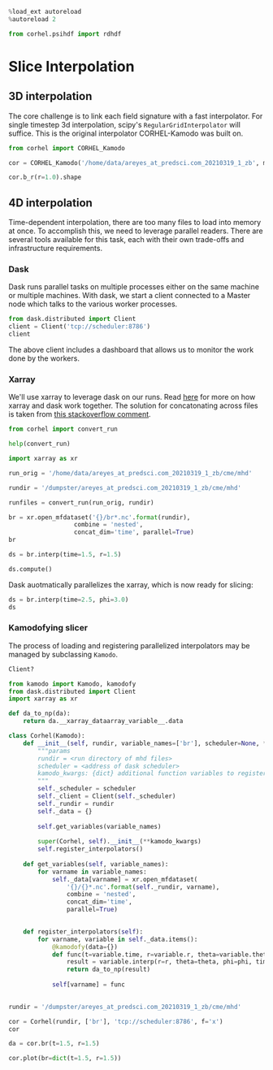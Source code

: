 ```python
%load_ext autoreload
%autoreload 2
```

```python
from corhel.psihdf import rdhdf
```

<!-- #region -->

# Slice Interpolation


## 3D interpolation

The core challenge is to link each field signature with a fast interpolator.
For single timestep 3d interpolation, scipy's `RegularGridInterpolator` will suffice. This is the original interpolator CORHEL-Kamodo was built on.
<!-- #endregion -->

```python
from corhel import CORHEL_Kamodo
```

```python
cor = CORHEL_Kamodo('/home/data/areyes_at_predsci.com_20210319_1_zb', mhd_path='cme/mhd', cartesian=True)
```

```python
cor.b_r(r=1.0).shape
```

## 4D interpolation

Time-dependent interpolation, there are too many files to load into memory at once. To accomplish this, we need to leverage parallel readers. There are several tools available for this task, each with their own trade-offs and infrastructure requirements.

### Dask

Dask runs parallel tasks on multiple processes either on the same machine or multiple machines. With dask, we start a client connected to a Master node which talks to the various worker processes.

```python
from dask.distributed import Client
client = Client('tcp://scheduler:8786')
client
```

The above client includes a dashboard that allows us to monitor the work done by the workers.


### Xarray


We'll use xarray to leverage dask on our runs. Read [here](https://xarray.pydata.org/en/v0.10.1/dask.html) for more on how xarray and dask work together. The solution for concatonating across files is taken from [this stackoverflow comment](https://stackoverflow.com/a/64542348/2793333).

```python
from corhel import convert_run
```

```python
help(convert_run)
```

```python
import xarray as xr
```

```python
run_orig = '/home/data/areyes_at_predsci.com_20210319_1_zb/cme/mhd'
```

```python
rundir = '/dumpster/areyes_at_predsci.com_20210319_1_zb/cme/mhd'
```

```python
runfiles = convert_run(run_orig, rundir)
```

```python
br = xr.open_mfdataset('{}/br*.nc'.format(rundir),
                  combine = 'nested',
                  concat_dim='time', parallel=True)
br
```

```python
ds = br.interp(time=1.5, r=1.5)
```

```python
ds.compute()
```

Dask auotmatically parallelizes the xarray, which is now ready for slicing:

```python
ds = br.interp(time=2.5, phi=3.0)
ds
```

### Kamodofying slicer

The process of loading and registering parallelized interpolators may be managed by subclassing `Kamodo`.

```python
Client?
```

```python
from kamodo import Kamodo, kamodofy
from dask.distributed import Client
import xarray as xr

def da_to_np(da):
    return da.__xarray_dataarray_variable__.data

class Corhel(Kamodo):
    def __init__(self, rundir, variable_names=['br'], scheduler=None, **kamodo_kwargs):
        """params
        rundir = <run directory of mhd files>
        scheduler = <address of dask scheduler>
        kamodo_kwargs: {dict} additional function variables to register
        """
        self._scheduler = scheduler
        self._client = Client(self._scheduler)
        self._rundir = rundir
        self._data = {}
        
        self.get_variables(variable_names)
        
        super(Corhel, self).__init__(**kamodo_kwargs)
        self.register_interpolators()
    
    def get_variables(self, variable_names):
        for varname in variable_names:
            self._data[varname] = xr.open_mfdataset(
                '{}/{}*.nc'.format(self._rundir, varname),
                combine = 'nested',
                concat_dim='time',
                parallel=True)

    
    def register_interpolators(self):
        for varname, variable in self._data.items():
            @kamodofy(data={})
            def func(t=variable.time, r=variable.r, theta=variable.theta, phi=variable.phi):
                result = variable.interp(r=r, theta=theta, phi=phi, time=t).compute()
                return da_to_np(result)
            
            self[varname] = func
                 

```

```python
rundir = '/dumpster/areyes_at_predsci.com_20210319_1_zb/cme/mhd'
```

```python
cor = Corhel(rundir, ['br'], 'tcp://scheduler:8786', f='x')
cor
```

```python
da = cor.br(t=1.5, r=1.5)
```

```python
cor.plot(br=dict(t=1.5, r=1.5))
```

```python

```
